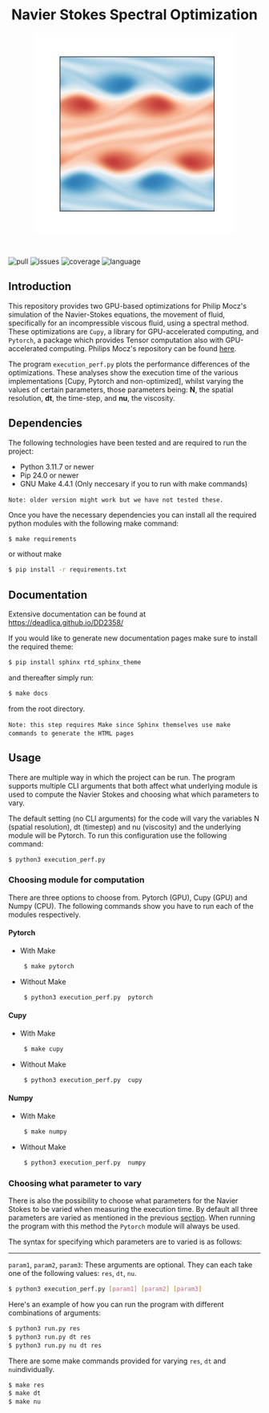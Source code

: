 <h1 align="center">Navier Stokes Spectral Optimization</h1>

<p align="center">
    <img src="https://github.com/Deadlica/DD2358/blob/main/Project/assets/navier-stokes-spectral.png" alt="Navier Stokes Spectral.png" width="400" height="400">
</p>


<br />

![pull](https://img.shields.io/github/issues-pr/deadlica/continuous-integration)
![issues](https://img.shields.io/github/issues/deadlica/continuous-integration)
![coverage](https://img.shields.io/codecov/c/github/deadlica/DD2358)
![language](https://img.shields.io/github/languages/top/deadlica/DD2358)

## Introduction
This repository provides two GPU-based optimizations for Philip Mocz's simulation of the Navier-Stokes equations, the movement of fluid, specifically for an incompressible viscous fluid, using a spectral method. These optimizations are `Cupy`, a library for GPU-accelerated computing, and `Pytorch`, a package which provides Tensor computation also with GPU-accelerated computing. Philips Mocz's repository can be found [here](https://github.com/pmocz/navier-stokes-spectral-python).

The program `execution_perf.py` plots the performance differences of the optimizations. These analyses show the execution time of the various implementations [Cupy, Pytorch and non-optimized], whilst varying the values of certain parameters, those parameters being: **N**, the spatial resolution, **dt**, the
time-step, and **nu**, the viscosity.

## Dependencies
The following technologies have been tested and are required to run the project:
- Python 3.11.7 or newer
- Pip 24.0 or newer
- GNU Make 4.4.1 (Only neccesary if you to run with make commands)

`Note: older version might work but we have not tested these.`

Once you have the necessary dependencies you can install all the required python modules with the following make command:
```bash
$ make requirements
```
or without make
```bash
$ pip install -r requirements.txt
```

## Documentation
Extensive documentation can be found at https://deadlica.github.io/DD2358/

If you would like to generate new documentation pages make sure to install the required theme:
```bash
$ pip install sphinx rtd_sphinx_theme
```
and thereafter simply run:
```bash
$ make docs
```
from the root directory.

`Note: this step requires Make since Sphinx themselves use make commands to generate the HTML pages`

## Usage
There are multiple way in which the project can be run. The program supports multiple CLI arguments that both affect what underlying module is used to compute the Navier Stokes and choosing what which parameters to vary.

The default setting (no CLI arguments) for the code will vary the variables N (spatial resolution), dt (timestep) and nu (viscosity) and the underlying module will be Pytorch. To run this configuration use the following command:
```bash
$ python3 execution_perf.py
```

<a id="choose-module"></a>
### Choosing module for computation
There are three options to choose from. Pytorch (GPU), Cupy (GPU) and Numpy (CPU). The following commands show you have to run each of the modules respectively.

#### Pytorch
* With Make
   ```bash
    $ make pytorch
    ```

* Without Make
   ```bash
    $ python3 execution_perf.py  pytorch
    ```

#### Cupy
* With Make
   ```bash
    $ make cupy
    ```

* Without Make
   ```bash
    $ python3 execution_perf.py  cupy
    ```

#### Numpy
* With Make
   ```bash
    $ make numpy
    ```

* Without Make
   ```bash
    $ python3 execution_perf.py  numpy
    ```

### Choosing what parameter to vary
There is also the possibility to choose what parameters for the Navier Stokes to be varied when measuring the execution time. By default all three parameters are varied as mentioned in the previous [section](#choose-module). When running the program with this method the `Pytorch` module will always be used.

The syntax for specifying which parameters are to varied is as follows:
***
`param1`, `param2`, `param3`: These arguments are optional. They can each take one of the following values: `res`, `dt`, `nu`.
```bash
$ python3 execution_perf.py [param1] [param2] [param3]
```

Here's an example of how you can run the program with different combinations of arguments:

```bash
$ python3 run.py res
$ python3 run.py dt res
$ python3 run.py nu dt res
```

There are some make commands provided for varying `res`, `dt` and `nu`individually.

```bash
$ make res
$ make dt
$ make nu
```